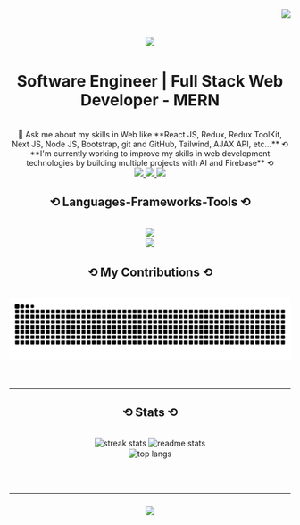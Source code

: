 <img align="right" src="https://visitor-badge.laobi.icu/badge?page_id=ahmedaldarabee.ahmedaldarabee" />

<h1 align="center">
<img src="https://readme-typing-svg.herokuapp.com/?
font=Righteous&size=35&center=true&vCenter=true&width=500&height=70&duration=4000&lines=Hi+There!+;+I'm+Ahmed+Al+Darabee!;" />
</h1>

<h1 align="center">Software Engineer | Full Stack Web Developer - MERN </h1>

<br/>

<div align="center"> 
  💬 Ask me about my skills in Web like **React JS, Redux, Redux ToolKit, Next JS, Node JS, Bootstrap, git and GitHub, Tailwind, AJAX API, etc...**
  ⟲ **I'm currently working to improve my skills in web development technologies by building multiple projects with AI and Firebase** ⟲  
</div>


<div align="center">
  
<a href="mailto:darabee.info@gmail.com">
<img src="https://img.shields.io/badge/Gmail-333333?style-for-the-badge&logo=gmail&logoColor=red" target="_blank" />
 </a>

<a href="https://www.linkedin.com/in/ahmed-al-darabee/" target="_blank">
<img src="https://img.shields.io/badge/LinkedIn-0077B5?style-for-the-badge&logo=linkedin&logoColor=white" target="_blank" />
</a>

<a href="https://ahmed-aldarabee.netlify.app/" target="_blank">
<img src="https://img.shields.io/badge/Portfolio-FF5722?style-for-the-badge&logo=todoist&logoColor=white" target="_blank" />
</a>

</div>

</hr>


<h2 align="center"> ⟲ Languages-Frameworks-Tools ⟲ </h2>
<br/>

<div align="center">
<a href="https://skillicons.dev">
<img src="https://skillicons.dev/icons?i=nodejs, GitHub, javascript, express, firebase, MongoDB"/><br>
<img src="https://skillicons.dev/icons?i=react,tailwind,bootstrap,html,Css,git,next,vs code, typescript" />
</a>
</div>

<div align="center">
<h2> ⟲ My Contributions ⟲ </h2>
<br>
<img alt="snake eating my contributions" src="https://raw.githubusercontent.com/ahmedaldarabee/ahmedaldarabee/output/github-contribution-grid-snake.svg" />
<br/><br/><br/>
</div>

<hr/>


<h2 align="center"> ⟲ Stats ⟲ </h2> 
<br>
<div align=center>
<img width=390 src="https://streak-stats.demolab.com/?user-ahmedaldarabee&count_private=true&theme=react&border_radius=10" alt="streak stats"/>
<img width=390 src="https://github-readme-stats-ahmedaldarabee.vercel.app/api?username=salespe7&count_private-true&show_icons=true&theme=react&rank_icon=github&border_radius=10" alt="readme stats" /> <br/>
<img width=325 align="center" src="https://github-readme-stats-ahmedaldarabee.vercel.app/api/top-langs/?
username=ahmedaldarabee&hide=HTML&langs_count=8&layout=compact&theme=react&border_radius=10&size_weight=0.5&count_weight=0.5&exclude_repo=github-readme-stats" alt="top langs"/>
</div>

<br/><br/>
<hr/>

<h3 align="center">
<img src="https://readme-typing-svg.herokuapp.com/?
font-Righteous&size=25&center=true&vCenter=true&width=500&height=70&duration=400081ines-Thanks+for+visiting!+;+Shoot+me+a+message+on+Linkedin!; I'm+always+down+to+collab+:)">
</h3>

<br/>





